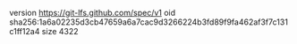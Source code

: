 version https://git-lfs.github.com/spec/v1
oid sha256:1a6a02235d3cb47659a6a7cac9d3266224b3fd89f9fa462af3f7c131c1ff12a4
size 4322
